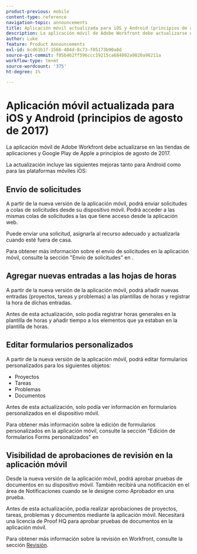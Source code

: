 ```yaml
---
product-previous: mobile
content-type: reference
navigation-topic: announcements
title: Aplicación móvil actualizada para iOS y Android (principios de agosto de 2017)
description: La aplicación móvil de Adobe Workfront debe actualizarse en las tiendas de aplicaciones y Google Play de Apple a principios de agosto de 2017.
author: Luke
feature: Product Announcements
exl-id: bcd61b1f-1566-404d-8c73-f05173b90a8d
source-git-commit: f05b462ff596ccc19215ca684802a9820a98211a
workflow-type: tm+mt
source-wordcount: '375'
ht-degree: 1%

---
```


# Aplicación móvil actualizada para iOS y Android (principios de agosto de 2017)

La aplicación móvil de Adobe Workfront debe actualizarse en las tiendas de aplicaciones y Google Play de Apple a principios de agosto de 2017. 

La actualización incluye las siguientes mejoras tanto para Android como para las plataformas móviles iOS:

## Envío de solicitudes

A partir de la nueva versión de la aplicación móvil, podrá enviar solicitudes a colas de solicitudes desde su dispositivo móvil. Podrá acceder a las mismas colas de solicitudes a las que tiene acceso desde la aplicación web. 

Puede enviar una solicitud, asignarla al recurso adecuado y actualizarla cuando esté fuera de casa. 

Para obtener más información sobre el envío de solicitudes en la aplicación móvil, consulte la sección &quot;Envío de solicitudes&quot; en .



## Agregar nuevas entradas a las hojas de horas

A partir de la nueva versión de la aplicación móvil, podrá añadir nuevas entradas (proyectos, tareas y problemas) a las plantillas de horas y registrar la hora de dichas entradas.

Antes de esta actualización, solo podía registrar horas generales en la plantilla de horas y añadir tiempo a los elementos que ya estaban en la plantilla de horas. 

## Editar formularios personalizados

A partir de la nueva versión de la aplicación móvil, podrá editar formularios personalizados para los siguientes objetos:

* Proyectos
* Tareas
* Problemas
* Documentos 

Antes de esta actualización, solo podía ver información en formularios personalizados en el dispositivo móvil. 

Para obtener más información sobre la edición de formularios personalizados en la aplicación móvil, consulte la sección &quot;Edición de formularios Forms personalizados&quot; en

## Visibilidad de aprobaciones de revisión en la aplicación móvil

Desde la nueva versión de la aplicación móvil, podrá aprobar pruebas de documentos en su dispositivo móvil. También recibirá una notificación en el área de Notificaciones cuando se le designe como Aprobador en una prueba. 

Antes de esta actualización, podía realizar aprobaciones de proyectos, tareas, problemas y documentos mediante la aplicación móvil. Necesitará una licencia de Proof HQ para aprobar pruebas de documentos en la aplicación móvil. 

Para obtener más información sobre la revisión en Workfront, consulte la sección [Revisión](../../../review-and-approve-work/proofing/proofing.md). 
